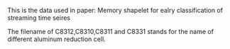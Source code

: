This is the data used in paper: Memory shapelet for ealry classification of streaming time seires

The filename of C8312,C8310,C8311 and C8331 stands for the name of different aluminum reduction cell.

